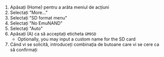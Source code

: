 1. Apăsați (Home) pentru a arăta meniul de acțiuni
2. Selectați "More..."
3. Selectați "SD format menu"
4. Selectați "No EmuNAND"
5. Selectaţi "Auto"
6. Apăsați (A) ca să acceptați eticheta `GM9SD`
   - Optionally, you may input a custom name for the SD card
7. Când vi se solicită, introduceți combinația de butoane care vi se cere ca să confirmați
